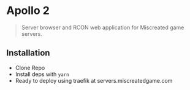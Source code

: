 # Apollo 2
> Server browser and RCON web application for Miscreated game servers.

## Installation
* Clone Repo
* Install deps with `yarn`
* Ready to deploy using traefik at servers.miscreatedgame.com
